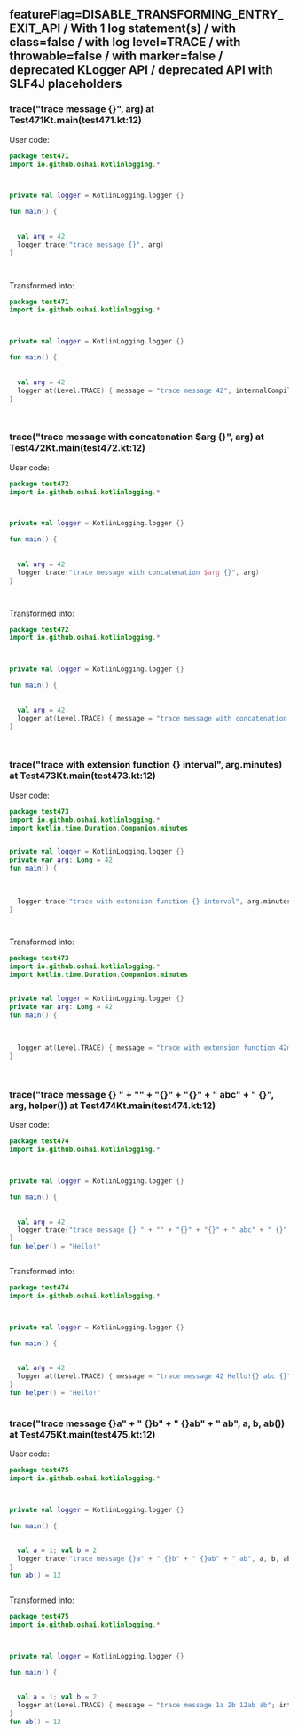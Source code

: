 ## featureFlag=DISABLE_TRANSFORMING_ENTRY_EXIT_API / With 1 log statement(s) / with class=false / with log level=TRACE / with throwable=false / with marker=false / deprecated KLogger API / deprecated API with SLF4J placeholders



###  trace("trace message {}", arg) at Test471Kt.main(test471.kt:12)

User code:
```kotlin
package test471
import io.github.oshai.kotlinlogging.*



private val logger = KotlinLogging.logger {}

fun main() {
  
  
  val arg = 42
  logger.trace("trace message {}", arg)
}




```
  
Transformed into:
```kotlin
package test471
import io.github.oshai.kotlinlogging.*



private val logger = KotlinLogging.logger {}

fun main() {
  
  
  val arg = 42
  logger.at(Level.TRACE) { message = "trace message 42"; internalCompilerData = KLoggingEventBuilder.InternalCompilerData(messageTemplate = ""trace message {}"", className = "test471.Test471Kt", methodName = "main", fileName = "test471.kt", lineNumber = 12)
}




```

###  trace("trace message with concatenation $arg {}", arg) at Test472Kt.main(test472.kt:12)

User code:
```kotlin
package test472
import io.github.oshai.kotlinlogging.*



private val logger = KotlinLogging.logger {}

fun main() {
  
  
  val arg = 42
  logger.trace("trace message with concatenation $arg {}", arg)
}




```
  
Transformed into:
```kotlin
package test472
import io.github.oshai.kotlinlogging.*



private val logger = KotlinLogging.logger {}

fun main() {
  
  
  val arg = 42
  logger.at(Level.TRACE) { message = "trace message with concatenation 42 42"; internalCompilerData = KLoggingEventBuilder.InternalCompilerData(messageTemplate = ""trace message with concatenation $arg {}"", className = "test472.Test472Kt", methodName = "main", fileName = "test472.kt", lineNumber = 12)
}




```

###  trace("trace with extension function {} interval", arg.minutes) at Test473Kt.main(test473.kt:12)

User code:
```kotlin
package test473
import io.github.oshai.kotlinlogging.*
import kotlin.time.Duration.Companion.minutes


private val logger = KotlinLogging.logger {}
private var arg: Long = 42
fun main() {
  
  
  
  logger.trace("trace with extension function {} interval", arg.minutes)
}




```
  
Transformed into:
```kotlin
package test473
import io.github.oshai.kotlinlogging.*
import kotlin.time.Duration.Companion.minutes


private val logger = KotlinLogging.logger {}
private var arg: Long = 42
fun main() {
  
  
  
  logger.at(Level.TRACE) { message = "trace with extension function 42m interval"; internalCompilerData = KLoggingEventBuilder.InternalCompilerData(messageTemplate = ""trace with extension function {} interval"", className = "test473.Test473Kt", methodName = "main", fileName = "test473.kt", lineNumber = 12)
}




```

###  trace("trace message {} " + "" + "{}" + "{}" + " abc" + " {}", arg, helper()) at Test474Kt.main(test474.kt:12)

User code:
```kotlin
package test474
import io.github.oshai.kotlinlogging.*



private val logger = KotlinLogging.logger {}

fun main() {
  
  
  val arg = 42
  logger.trace("trace message {} " + "" + "{}" + "{}" + " abc" + " {}", arg, helper())
}
fun helper() = "Hello!"



```
  
Transformed into:
```kotlin
package test474
import io.github.oshai.kotlinlogging.*



private val logger = KotlinLogging.logger {}

fun main() {
  
  
  val arg = 42
  logger.at(Level.TRACE) { message = "trace message 42 Hello!{} abc {}"; internalCompilerData = KLoggingEventBuilder.InternalCompilerData(messageTemplate = ""trace message {} " + "" + "{}" + "{}" + " abc" + " {}"", className = "test474.Test474Kt", methodName = "main", fileName = "test474.kt", lineNumber = 12)
}
fun helper() = "Hello!"



```

###  trace("trace message {}a" + " {}b" + " {}ab" + " ab", a, b, ab()) at Test475Kt.main(test475.kt:12)

User code:
```kotlin
package test475
import io.github.oshai.kotlinlogging.*



private val logger = KotlinLogging.logger {}

fun main() {
  
  
  val a = 1; val b = 2
  logger.trace("trace message {}a" + " {}b" + " {}ab" + " ab", a, b, ab())
}
fun ab() = 12



```
  
Transformed into:
```kotlin
package test475
import io.github.oshai.kotlinlogging.*



private val logger = KotlinLogging.logger {}

fun main() {
  
  
  val a = 1; val b = 2
  logger.at(Level.TRACE) { message = "trace message 1a 2b 12ab ab"; internalCompilerData = KLoggingEventBuilder.InternalCompilerData(messageTemplate = ""trace message {}a" + " {}b" + " {}ab" + " ab"", className = "test475.Test475Kt", methodName = "main", fileName = "test475.kt", lineNumber = 12)
}
fun ab() = 12



```
